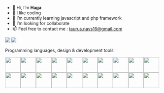 
- 👋 Hi, I’m **Haga**
- 👀 I like coding
- 🌱 I’m currently learning javascript and php framework
- 💞️ I’m looking for collaborate
- 📫 Feel free to contact me : taurus.navs16@gmail.com



<img src="https://github-readme-stats.vercel.app/api/top-langs?username=taurusnavs&theme=radical&layout=compact"/>
<img src="https://github-readme-streak-stats.herokuapp.com/?user=taurusnavs"/>

Programming languages, design & development tools

<img height=50 src="https://cdn.jsdelivr.net/gh/devicons/devicon/icons/html5/html5-original.svg" /><img height=50 src="https://cdn.jsdelivr.net/gh/devicons/devicon/icons/css3/css3-original.svg" /><img height=50 src="https://cdn.jsdelivr.net/gh/devicons/devicon/icons/sass/sass-original.svg" /><img height=50 src="https://cdn.jsdelivr.net/gh/devicons/devicon/icons/javascript/javascript-original.svg" /><img height=50 src="https://cdn.jsdelivr.net/gh/devicons/devicon/icons/jquery/jquery-plain-wordmark.svg" /><img height=50 src="https://cdn.jsdelivr.net/gh/devicons/devicon/icons/mysql/mysql-original-wordmark.svg" /><img height=50 src="https://cdn.jsdelivr.net/gh/devicons/devicon/icons/php/php-original.svg" /><img height=50 src="https://cdn.jsdelivr.net/gh/devicons/devicon/icons/bootstrap/bootstrap-original.svg" /><img height=50 src="https://cdn.jsdelivr.net/gh/devicons/devicon/icons/wordpress/wordpress-original.svg" /><img height=50 src="https://cdn.jsdelivr.net/gh/devicons/devicon/icons/woocommerce/woocommerce-plain-wordmark.svg" /><img height=50 src="https://cdn.jsdelivr.net/gh/devicons/devicon/icons/symfony/symfony-original.svg" /><img height=50 src="https://cdn.jsdelivr.net/gh/devicons/devicon/icons/nodejs/nodejs-original.svg" /><img height=50 src="https://cdn.jsdelivr.net/gh/devicons/devicon/icons/react/react-original.svg" /><img height=50 src="https://cdn.jsdelivr.net/gh/devicons/devicon/icons/python/python-original.svg"/><img height=50 src="https://cdn.jsdelivr.net/gh/devicons/devicon/icons/java/java-original.svg"/><img height=50 src="https://cdn.jsdelivr.net/gh/devicons/devicon/icons/csharp/csharp-original.svg" /><img height=50 src="https://cdn.jsdelivr.net/gh/devicons/devicon/icons/git/git-plain.svg"/><img height=50 src="https://cdn.jsdelivr.net/gh/devicons/devicon/icons/github/github-original.svg"/><img height=50 src="https://cdn.jsdelivr.net/gh/devicons/devicon/icons/docker/docker-original-wordmark.svg" /><img height=50 src="https://cdn.jsdelivr.net/gh/devicons/devicon/icons/photoshop/photoshop-plain.svg" />
          
          

<!---
taurusnavs/taurusnavs is a ✨ special ✨ repository because its `README.md` (this file) appears on your GitHub profile.
You can click the Preview link to take a look at your changes.
--->
